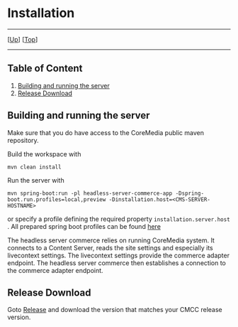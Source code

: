 # Installation

--------------------------------------------------------------------------------

\[[Up](README.md)\] \[[Top](#top)\]

--------------------------------------------------------------------------------

## Table of Content

1. [Building and running the server](#building-and-running-the-server)
1. [Release Download](#release-download)

## Building and running the server

Make sure that you do have access to the CoreMedia public maven repository.

Build the workspace with

    mvn clean install

Run the server with

    mvn spring-boot:run -pl headless-server-commerce-app -Dspring-boot.run.profiles=local,preview -Dinstallation.host=<CMS-SERVER-HOSTNAME>

or specify a profile defining the required property `installation.server.host`
. All prepared spring boot profiles can be
found [here](https://github.com/CoreMedia/coremedia-headless-commerce/tree/main/headless-server-commerce-app/src/main/resources)

The headless server commerce relies on running CoreMedia system. It connects to
a Content Server, reads the site settings and especially its livecontext
settings. The livecontext settings provide the commerce adapter endpoint. The
headless server commerce then establishes a connection to the commerce adapter
endpoint.

## Release Download

Goto [Release](https://github.com/CoreMedia/coremedia-headless-commerce/releases)
and download the version that matches your CMCC release version.


